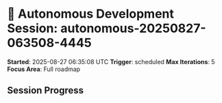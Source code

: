 # 🤖 Autonomous Development Session: autonomous-20250827-063508-4445

**Started**: 2025-08-27 06:35:08 UTC
**Trigger**: scheduled
**Max Iterations**: 5
**Focus Area**: Full roadmap

## Session Progress

